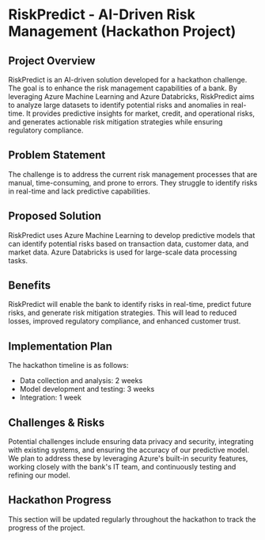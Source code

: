 # RiskPredict - AI-Driven Risk Management (Hackathon Project)

## Project Overview
RiskPredict is an AI-driven solution developed for a hackathon challenge. The goal is to enhance the risk management capabilities of a bank. By leveraging Azure Machine Learning and Azure Databricks, RiskPredict aims to analyze large datasets to identify potential risks and anomalies in real-time. It provides predictive insights for market, credit, and operational risks, and generates actionable risk mitigation strategies while ensuring regulatory compliance.

## Problem Statement
The challenge is to address the current risk management processes that are manual, time-consuming, and prone to errors. They struggle to identify risks in real-time and lack predictive capabilities.

## Proposed Solution
RiskPredict uses Azure Machine Learning to develop predictive models that can identify potential risks based on transaction data, customer data, and market data. Azure Databricks is used for large-scale data processing tasks.

## Benefits
RiskPredict will enable the bank to identify risks in real-time, predict future risks, and generate risk mitigation strategies. This will lead to reduced losses, improved regulatory compliance, and enhanced customer trust.

## Implementation Plan
The hackathon timeline is as follows:
- Data collection and analysis: 2 weeks
- Model development and testing: 3 weeks
- Integration: 1 week

## Challenges & Risks
Potential challenges include ensuring data privacy and security, integrating with existing systems, and ensuring the accuracy of our predictive model. We plan to address these by leveraging Azure's built-in security features, working closely with the bank's IT team, and continuously testing and refining our model.

## Hackathon Progress
This section will be updated regularly throughout the hackathon to track the progress of the project.
